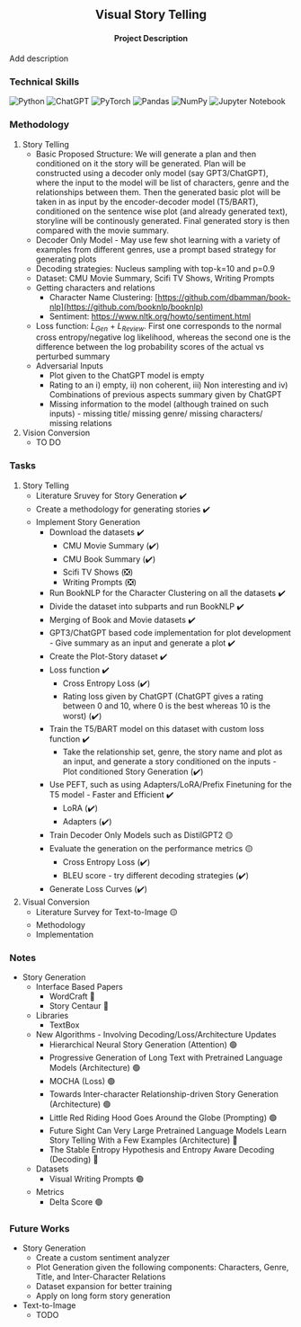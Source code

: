 <h2>
<p align='center'>
Visual Story Telling
</p>
</h2>

<h4 align='center'> Project Description </h4> 
Add description
<br>

### Technical Skills 
![Python](https://img.shields.io/badge/python-3670A0?style=for-the-badge&logo=python&logoColor=ffdd54)
![ChatGPT](https://img.shields.io/badge/chatGPT-74aa9c?style=for-the-badge&logo=openai&logoColor=white)
![PyTorch](https://img.shields.io/badge/PyTorch-%23EE4C2C.svg?style=for-the-badge&logo=PyTorch&logoColor=white)
![Pandas](https://img.shields.io/badge/pandas-%23150458.svg?style=for-the-badge&logo=pandas&logoColor=white)
![NumPy](https://img.shields.io/badge/numpy-%23013243.svg?style=for-the-badge&logo=numpy&logoColor=white)
![Jupyter Notebook](https://img.shields.io/badge/jupyter-%23FA0F00.svg?style=for-the-badge&logo=jupyter&logoColor=white)
<br>
<!-- 
### Installing Machine Learning Libraries
##### TensorFlow
      !pip install tensorflow
##### Keras
      !pip install keras
##### Transformers
      !pip install transformers
##### OpenAI
      !pip install openai
##### Sklearn
      !pip install sklearn 
##### PyTorch (Check CPU/GPU Compatibility)
      https://pytorch.org/get-started/locally/
##### Pandas
      !pip install pandas
##### NumPy
      !pip install numpy
##### Matplotlib
      !pip install matplotlib -->

### Methodology 
1) Story Telling
   * Basic Proposed Structure: We will generate a plan and then conditioned on it the story will be generated. Plan will be constructed using a decoder only model (say GPT3/ChatGPT), where the input to the model will be list of characters, genre and the relationships between them. Then the generated basic plot will be taken in as input by the encoder-decoder model (T5/BART), conditioned on the sentence wise plot (and already generated text), storyline will be continously generated. Final generated story is then compared with the movie summary. 
   * Decoder Only Model - May use few shot learning with a variety of examples from different genres, use a prompt based strategy for generating plots 
   * Decoding strategies: Nucleus sampling with top-k=10 and p=0.9
   * Dataset: CMU Movie Summary, Scifi TV Shows, Writing Prompts
   * Getting characters and relations
      * Character Name Clustering: [https://github.com/dbamman/book-nlp](https://github.com/booknlp/booknlp)
      * Sentiment: https://www.nltk.org/howto/sentiment.html 
   * Loss function: $L_{Gen}$ + $L_{Review}$. First one corresponds to the normal cross entropy/negative log likelihood, whereas the second one is the difference between the log probability scores of the actual vs perturbed summary
   * Adversarial Inputs
      * Plot given to the ChatGPT model is empty 
      * Rating to an i) empty, ii) non coherent, iii) Non interesting and iv) Combinations of previous aspects summary given by ChatGPT
      * Missing information to the model (although trained on such inputs) - missing title/ missing genre/ missing characters/ missing relations
2) Vision Conversion
   * TO DO
### Tasks 
1) Story Telling
   * Literature Sruvey for Story Generation ✔️
   * Create a methodology for generating stories ✔️ 
   * Implement Story Generation
      * Download the datasets ✔️
         * CMU Movie Summary (✔️)
         * CMU Book Summary (✔️)
         * Scifi TV Shows (❎)
         * Writing Prompts (❎) 
      * Run BookNLP for the Character Clustering on all the datasets ✔️
      * Divide the dataset into subparts and run BookNLP ✔️
      * Merging of Book and Movie datasets ✔️
      * GPT3/ChatGPT based code implementation for plot development - Give summary as an input and generate a plot ✔️
      * Create the Plot-Story dataset ✔️
      * Loss function ✔️
         * Cross Entropy Loss (✔️) 
         * Rating loss given by ChatGPT (ChatGPT gives a rating between 0 and 10, where 0 is the best whereas 10 is the worst) (✔️)  
      * Train the T5/BART model on this dataset with custom loss function ✔️
         * Take the relationship set, genre, the story name and plot as an input, and generate a story conditioned on the inputs - Plot conditioned Story Generation (✔️)
      * Use PEFT, such as using Adapters/LoRA/Prefix Finetuning for the T5 model - Faster and Efficient ✔️ 
         * LoRA (✔️)
         * Adapters (✔️) 
      * Train Decoder Only Models such as DistilGPT2 🟡
      * Evaluate the generation on the performance metrics  🟡
         * Cross Entropy Loss (✔️)
         * BLEU score - try different decoding strategies (✔️)
      * Generate Loss Curves (✔️)
2) Visual Conversion
   * Literature Survey for Text-to-Image 🟡
   * Methodology 
   * Implementation
### Notes
* Story Generation
  * Interface Based Papers
      * WordCraft 🔴
      * Story Centaur 🔴
  * Libraries
      * TextBox
  * New Algorithms - Involving Decoding/Loss/Architecture Updates
      * Hierarchical Neural Story Generation (Attention) 🟢
      * Progressive Generation of Long Text with Pretrained Language Models (Architecture) 🟢
      * MOCHA (Loss) 🟢
      * Towards Inter-character Relationship-driven Story Generation (Architecture) 🟢
      * Little Red Riding Hood Goes Around the Globe (Prompting) 🟢
      * Future Sight Can Very Large Pretrained Language Models Learn Story Telling With a Few Examples (Architecture) 🔴
      * The Stable Entropy Hypothesis and Entropy Aware Decoding (Decoding) 🔴
  * Datasets
      * Visual Writing Prompts 🟢
  * Metrics  
      * Delta Score 🟢
            
### Future Works
* Story Generation
   * Create a custom sentiment analyzer
   * Plot Generation given the following components: Characters, Genre, Title, and Inter-Character Relations
   * Dataset expansion for better training 
   * Apply on long form story generation
* Text-to-Image
   * TODO  
